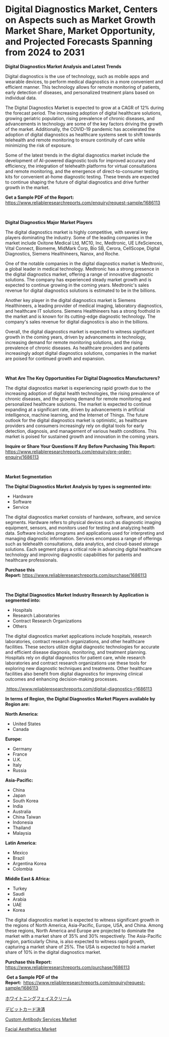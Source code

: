 <p><h1>Digital Diagnostics Market, Centers on Aspects such as Market Growth Market Share, Market Opportunity, and Projected Forecasts Spanning from 2024 to 2031</h1></p><p><strong>Digital Diagnostics Market Analysis and Latest Trends</strong></p>
<p><p>Digital diagnostics is the use of technology, such as mobile apps and wearable devices, to perform medical diagnostics in a more convenient and efficient manner. This technology allows for remote monitoring of patients, early detection of diseases, and personalized treatment plans based on individual data.</p><p>The Digital Diagnostics Market is expected to grow at a CAGR of 12% during the forecast period. The increasing adoption of digital healthcare solutions, growing geriatric population, rising prevalence of chronic diseases, and advancements in technology are some of the key factors driving the growth of the market. Additionally, the COVID-19 pandemic has accelerated the adoption of digital diagnostics as healthcare systems seek to shift towards telehealth and remote monitoring to ensure continuity of care while minimizing the risk of exposure.</p><p>Some of the latest trends in the digital diagnostics market include the development of AI-powered diagnostic tools for improved accuracy and efficiency, the integration of telehealth platforms for virtual consultations and remote monitoring, and the emergence of direct-to-consumer testing kits for convenient at-home diagnostic testing. These trends are expected to continue shaping the future of digital diagnostics and drive further growth in the market.</p></p>
<p><strong>Get a Sample PDF of the Report:&nbsp;</strong> <a href="https://www.reliableresearchreports.com/enquiry/request-sample/1686113">https://www.reliableresearchreports.com/enquiry/request-sample/1686113</a></p>
<p>&nbsp;</p>
<p><strong>Digital Diagnostics Major Market Players</strong></p>
<p><p>The digital diagnostics market is highly competitive, with several key players dominating the industry. Some of the leading companies in the market include Oxitone Medical Ltd, MC10, Inc, Medtronic, UE LifeSciences, Vital Connect, Biomeme, MidMark Corp, Bio SB, Cerora, CellScope, Digital Diagnostics, Siemens Healthineers, Nanox, and Roche.</p><p>One of the notable companies in the digital diagnostics market is Medtronic, a global leader in medical technology. Medtronic has a strong presence in the digital diagnostics market, offering a range of innovative diagnostic solutions. The company has experienced steady market growth and is expected to continue growing in the coming years. Medtronic's sales revenue for digital diagnostics solutions is estimated to be in the billions.</p><p>Another key player in the digital diagnostics market is Siemens Healthineers, a leading provider of medical imaging, laboratory diagnostics, and healthcare IT solutions. Siemens Healthineers has a strong foothold in the market and is known for its cutting-edge diagnostic technology. The company's sales revenue for digital diagnostics is also in the billions.</p><p>Overall, the digital diagnostics market is expected to witness significant growth in the coming years, driven by advancements in technology, increasing demand for remote monitoring solutions, and the rising prevalence of chronic diseases. As healthcare providers and patients increasingly adopt digital diagnostics solutions, companies in the market are poised for continued growth and expansion.</p></p>
<p>&nbsp;</p>
<p><strong>What Are The Key Opportunities For Digital Diagnostics Manufacturers?</strong></p>
<p><p>The digital diagnostics market is experiencing rapid growth due to the increasing adoption of digital health technologies, the rising prevalence of chronic diseases, and the growing demand for remote monitoring and personalized healthcare solutions. The market is expected to continue expanding at a significant rate, driven by advancements in artificial intelligence, machine learning, and the Internet of Things. The future outlook for the digital diagnostics market is optimistic, as healthcare providers and consumers increasingly rely on digital tools for early detection, diagnosis, and management of various health conditions. This market is poised for sustained growth and innovation in the coming years.</p></p>
<p><strong>Inquire or Share Your Questions If Any Before Purchasing This Report:</strong> <a href="https://www.reliableresearchreports.com/enquiry/pre-order-enquiry/1686113">https://www.reliableresearchreports.com/enquiry/pre-order-enquiry/1686113</a></p>
<p>&nbsp;</p>
<p><strong>Market Segmentation</strong></p>
<p><strong>The Digital Diagnostics Market Analysis by types is segmented into:</strong></p>
<p><ul><li>Hardware</li><li>Software</li><li>Service</li></ul></p>
<p><p>The digital diagnostics market consists of hardware, software, and service segments. Hardware refers to physical devices such as diagnostic imaging equipment, sensors, and monitors used for testing and analyzing health data. Software includes programs and applications used for interpreting and managing diagnostic information. Services encompass a range of offerings such as telehealth consultations, data analytics, and cloud-based storage solutions. Each segment plays a critical role in advancing digital healthcare technology and improving diagnostic capabilities for patients and healthcare professionals.</p></p>
<p><strong>Purchase this Report:&nbsp;</strong><a href="https://www.reliableresearchreports.com/purchase/1686113">https://www.reliableresearchreports.com/purchase/1686113</a></p>
<p>&nbsp;</p>
<p><strong>The Digital Diagnostics Market Industry Research by Application is segmented into:</strong></p>
<p><ul><li>Hospitals</li><li>Research Laboratories</li><li>Contract Research Organizations</li><li>Others</li></ul></p>
<p><p>The digital diagnostics market applications include hospitals, research laboratories, contract research organizations, and other healthcare facilities. These sectors utilize digital diagnostic technologies for accurate and efficient disease diagnosis, monitoring, and treatment planning. Hospitals rely on digital diagnostics for patient care, while research laboratories and contract research organizations use these tools for exploring new diagnostic techniques and treatments. Other healthcare facilities also benefit from digital diagnostics for improving clinical outcomes and enhancing decision-making processes.</p></p>
<p><a href="https://www.reliableresearchreports.com/digital-diagnostics-r1686113">&nbsp;https://www.reliableresearchreports.com/digital-diagnostics-r1686113</a></p>
<p><strong>In terms of Region, the Digital Diagnostics Market Players available by Region are:</strong></p>
<p>
    <p> <strong> North America: </strong>
        <ul>
            <li>United States</li>
            <li>Canada</li>
        </ul>
        </p> 
    <p> <strong> Europe: </strong>
        <ul>
            <li>Germany</li>
            <li>France</li>
            <li>U.K.</li>
            <li>Italy</li>
            <li>Russia</li>
        </ul>
        </p> 
    <p> <strong> Asia-Pacific: </strong>
        <ul>
            <li>China</li>
            <li>Japan</li>
            <li>South Korea</li>
            <li>India</li>
            <li>Australia</li>
            <li>China Taiwan</li>
            <li>Indonesia</li>
            <li>Thailand</li>
            <li>Malaysia</li>
        </ul>
        </p> 
    <p> <strong> Latin America: </strong>
        <ul>
            <li>Mexico</li>
            <li>Brazil</li>
            <li>Argentina Korea</li>
            <li>Colombia</li>
        </ul>
        </p> 
    <p> <strong> Middle East & Africa: </strong>
        <ul>
            <li>Turkey</li>
            <li>Saudi</li>
            <li>Arabia</li>
            <li>UAE</li>
            <li>Korea</li>
        </ul>
    </p>
    </p>
<p><p>The digital diagnostics market is expected to witness significant growth in the regions of North America, Asia-Pacific, Europe, USA, and China. Among these regions, North America and Europe are projected to dominate the market with a market share of 35% and 30% respectively. The Asia-Pacific region, particularly China, is also expected to witness rapid growth, capturing a market share of 25%. The USA is expected to hold a market share of 10% in the digital diagnostics market.</p></p>
<p><strong>Purchase this Report: </strong><a href="https://www.reliableresearchreports.com/purchase/1686113">https://www.reliableresearchreports.com/purchase/1686113</a></p>
<p>&nbsp;<strong>Get a Sample PDF of the Report:&nbsp;&nbsp;</strong><a href="https://www.reliableresearchreports.com/enquiry/request-sample/1686113">https://www.reliableresearchreports.com/enquiry/request-sample/1686113</a></p>
<p><strong></strong></p>
<p><p><a href="https://github.com/RudySimonis2023/Market-Research-Report-List-1/blob/main/107577246720.md">ホワイトニングフェイスクリーム</a></p><p><a href="https://github.com/mm14022023/Market-Research-Report-List-1/blob/main/678515046719.md">デビットカード決済</a></p><p><a href="https://github.com/Glendatilghmankmgz0rbhwpy/Market-Research-Report-List-2/blob/main/custom-antibody-services-market.md">Custom Antibody Services Market</a></p><p><a href="https://github.com/DeonteStanton2023/Market-Research-Report-List-1/blob/main/facial-aesthetics-market.md">Facial Aesthetics Market</a></p></p>